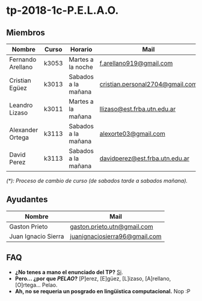 # tp-2018-1c-P.E.L.A.O.

## Miembros

Nombre | Curso | Horario | Mail | Github
---|---|---|---|---
Fernando Arellano | k3053 | Martes a la noche | f.arellano919@gmail.com | farellano91
Cristian Egüez | k3013 | Sabados a la mañana | cristian.personal2704@gmail.com | cristianEguez
Leandro Lizaso | k3011 | Martes a la mañana | llizaso@est.frba.utn.edu.ar | leandrolizaso
Alexander Ortega | k3113 | Sabados a la mañana | alexorte03@gmail.com | alexorte03
David Perez | k3113 | Sabados a la mañana | davidperez@est.frba.utn.edu.ar | davidosvaldoperez

_(*): Proceso de cambio de curso (de sabados tarde a sabados mañana)._

## Ayudantes

Nombre | Mail
---|---|
Gaston Prieto | gaston.prieto.utn@gmail.com
Juan Ignacio Sierra | juanignaciosierra96@gmail.com

## FAQ

- **¿No tenes a mano el enunciado del TP?**
    [Si](https://sisoputnfrba.gitbook.io/re-distinto/).
- **Pero... ¿por que _PELAO_?**
    [P]erez, [E]güez, [L]izaso, [A]rellano, [O]rtega... Pelao.
- **Ah, no se requeria un posgrado en lingüistica computacional.**
    Nop :P
